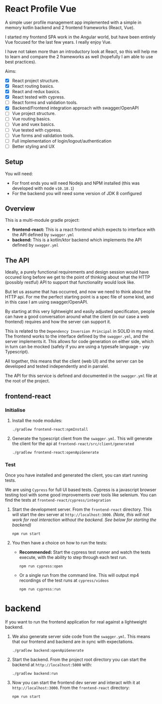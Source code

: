 # React Profile Vue

A simple user profile management app implemented with a simple in memory kotlin backend and 2 frontend frameworks (React, Vue).

I started my frontend SPA work in the Angular world, but have been entirely Vue focused for the last few years. I really enjoy Vue.

I have not taken more than an introductory look at React, so this will help me to learn and compare the 2 frameworks as well (hopefully I am able to use best practices).

Aims:

 - [x] React project structure.
 - [x] React routing basics.
 - [x] React and redux basics.
 - [x] React tested with cypress.
 - [ ] React forms and validation tools.
 - [x] Backend/Frontend integration approach with swagger/OpenAPI
 - [ ] Vue project structure.
 - [ ] Vue routing basics.
 - [ ] Vue and vuex basics.
 - [ ] Vue tested with cypress.
 - [ ] Vue forms and validation tools.
 - [ ] Full implementation of login/logout/authentication
 - [ ] Better styling and UX
 
 ## Setup
 
 You will need:
 
  - For front ends you will need Nodejs and NPM installed (this was developed with node `v10.18.1`)
  - For the backend you will need some version of JDK 8 configured
  
## Overview

This is a multi-module gradle project:

 - **frontend-react:** This is a react frontend which expects to interface with the API defined by `swagger.yml`
 - **backend:** This is a kotlin/ktor backend which implements the API defined by `swagger.yml`
 
 ## The API
 
 Ideally, a purely functional requirements and design session would have occured long before we get to the point of thinking about what the HTTP (possibly restful) API to support that functionality would look like.
 
 But let us assume that has occurred, and now we need to think about the HTTP api. For me the perfect starting point is a spec file of some kind, and in this case I am using swagger/OpenAPI.
 
 By starting at this very lightweight and easily adjusted specificaton, people can have a good conversation around what the client (in our case a web frontend) requires and how the server can support it.
 
 This is related to the `Dependency Inversion Principal` in SOLID in my mind. The frontend works to the interface defined by the `swagger.yml`, and the server implements it. This allows for code generation on either side, which in turn can be mocked (safely if you are using a typesafe language - yay Typescript).
 
 All together, this means that the client (web UI) and the server can be developed and tested independently and in parralel.
 
 The API for this service is defined and documented in the `swagger.yml` file at the root of the project.
 
 ## frontend-react
 
 ### Initialise
 
 1) Install the node modules:
         
        ./gradlew frontend-react:npmInstall
         
 2) Generate the typescript client from the `swagger.yml`. This will generate the client for the api at `frontend-react/src/client/generated`
 
        ./gradlew frontend-react:openApiGenerate
        
### Test

Once you have installed and generated the client, you can start running tests. 

We are using `Cypress` for full UI based tests. Cypress is a javascript browser testing tool with some good improvements over tools like selenium. You can find the tests at `frontend-react/cypress/integration`

1) Start the development server. From the `frontend-react` directory. This will start the dev server at `http://localhost:3000`. *(Note, this will not work for real interaction without the backend. See below for starting the backend)*

       npm run start
       
2) You then have a choice on how to run the tests:
          
    - **Recommended:** Start the cypress test runner and watch the tests execute, with the ability to step through each test run.
    
          npm run cypress:open   
          
    - Or a single run from the command line. This will output mp4 recordings of the test runs at `cypress/videos`
    
          npm run cypress:run
          
          
# backend

If you want to run the frontend application for real against a lightweight backend.

1) We also generate server side code from the `swagger.yml`. This means that our frontend and backend are in sync with expectations.

       ./gradlew backend:openApiGenerate

2) Start the backend. From the project root directory you can start the backend at `http://localhost:5000` with:

       ./gradlew backend:run
       
3) Now you can start the frontend  dev server and interact with it at `http://localhost:3000`. From the `frontend-react` directory:

       npm run start

       



         
         
 
 
